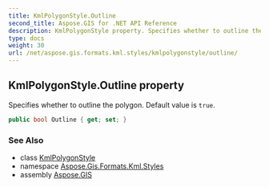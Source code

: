 ```yaml
---
title: KmlPolygonStyle.Outline
second_title: Aspose.GIS for .NET API Reference
description: KmlPolygonStyle property. Specifies whether to outline the polygon. Default value is true
type: docs
weight: 30
url: /net/aspose.gis.formats.kml.styles/kmlpolygonstyle/outline/
---
```

## KmlPolygonStyle.Outline property

Specifies whether to outline the polygon. Default value is `true`.

```csharp
public bool Outline { get; set; }
```

### See Also

* class [KmlPolygonStyle](../)
* namespace [Aspose.Gis.Formats.Kml.Styles](../../kmlpolygonstyle/)
* assembly [Aspose.GIS](../../../)


